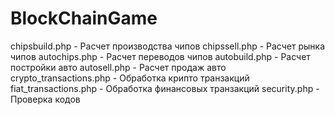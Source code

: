# BlockChainGame
chipsbuild.php          - Расчет производства чипов
chipssell.php           - Расчет рынка чипов
autochips.php           - Расчет переводов чипов
autobuild.php           - Расчет постройки авто
autosell.php            - Расчет продаж авто
crypto_transactions.php - Обработка крипто транзакций
fiat_transactions.php   - Обработка финансовых транзакций
security.php            - Проверка кодов